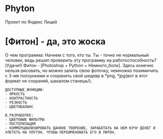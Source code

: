 # Phyton
Проект по Яндекс Лицей
# [Фитон] - да, это жоска

О чем программа:
    Начнем с того, кто ты. Ты - точно не нормальный человек, ведь решил проверить эту программу на работоспособность?(Удачи!)
Фитон - [Photoshop + Python + Немного_боли]. Здесь конечно нельзя рисовать, но можно залить свою фоточку, немножко похимичить с 3-мя ползунками и сохранить свой шедевр в *png, *jpg(вот в этот формат не сохраняй, шакалом станешь!).
    
    ДОСТУПНЫЕ_ФУНКЦИИ:
    - ЯРКОСТЬ
    - КОНТРАСТНОСТЬ
    - РЕЗКОСТЬ
    - ЦВЕТОБАЛАНС
    
    В_РАЗРАБОТКЕ:
    - ЦВЕТОВЫЕ ФИЛЬТРЫ
    - ПОСТЕРИЗАЦИЯ
    - КОММЕРЦИАЛИЗИРОВАТЬ ДАННОЕ ТВОРЕНИЕ, ЗАРАБОТАТЬ НА НЕМ КУЧУ ДЕНЕГ И УЛЕТЕТЬ НА ПЛУТОН, ЧТОБЫ ПЕРЕИМЕНОВАТЬ ЕГО В ПИТОН.
